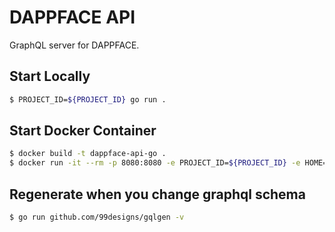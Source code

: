 # DAPPFACE API

GraphQL server for DAPPFACE.

## Start Locally

```sh
$ PROJECT_ID=${PROJECT_ID} go run .
```

## Start Docker Container

```sh
$ docker build -t dappface-api-go .
$ docker run -it --rm -p 8080:8080 -e PROJECT_ID=${PROJECT_ID} -e HOME=$HOME -v $HOME:$HOME dappface-api-go
```

## Regenerate when you change graphql schema

```sh
$ go run github.com/99designs/gqlgen -v
```

